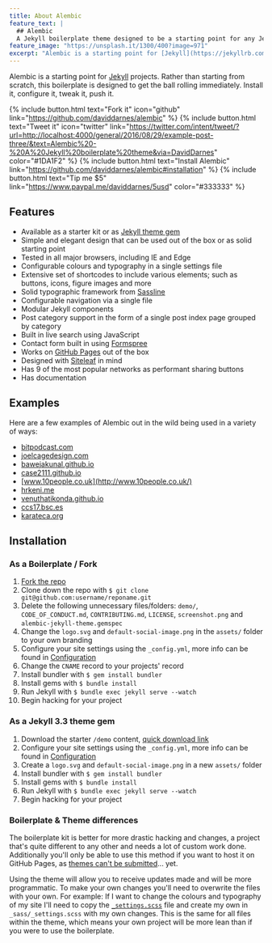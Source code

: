 ```yaml
---
title: About Alembic
feature_text: |
  ## Alembic
  A Jekyll boilerplate theme designed to be a starting point for any Jekyll website
feature_image: "https://unsplash.it/1300/400?image=971"
excerpt: "Alembic is a starting point for [Jekyll](https://jekyllrb.com/) projects. Rather than starting from scratch, this boilerplate is designed to get the ball rolling immediately. Install it, configure it, tweak it, push it."
---
```


Alembic is a starting point for [Jekyll](https://jekyllrb.com/) projects. Rather than starting from scratch, this boilerplate is designed to get the ball rolling immediately. Install it, configure it, tweak it, push it.

{% include button.html text="Fork it" icon="github" link="https://github.com/daviddarnes/alembic" %} {% include button.html text="Tweet it" icon="twitter" link="https://twitter.com/intent/tweet/?url=http://localhost:4000/general/2016/08/29/example-post-three/&text=Alembic%20-%20A%20Jekyll%20boilerplate%20theme&via=DavidDarnes" color="#1DA1F2" %} {% include button.html text="Install Alembic" link="https://github.com/daviddarnes/alembic#installation" %} {% include button.html text="Tip me $5" link="https://www.paypal.me/daviddarnes/5usd" color="#333333" %}

## Features

- Available as a starter kit or as [Jekyll theme gem](http://jekyllrb.com/docs/themes/)
- Simple and elegant design that can be used out of the box or as solid starting point
- Tested in all major browsers, including IE and Edge
- Configurable colours and typography in a single settings file
- Extensive set of shortcodes to include various elements; such as buttons, icons, figure images and more
- Solid typographic framework from [Sassline](https://sassline.com/)
- Configurable navigation via a single file
- Modular Jekyll components
- Post category support in the form of a single post index page grouped by category
- Built in live search using JavaScript
- Contact form built in using [Formspree](https://formspree.io/)
- Works on [GitHub Pages](https://pages.github.com/) out of the box
- Designed with [Siteleaf](http://www.siteleaf.com/) in mind
- Has 9 of the most popular networks as performant sharing buttons
- Has documentation

## Examples

Here are a few examples of Alembic out in the wild being used in a variety of ways:

- [bitpodcast.com](https://bitpodcast.com/)
- [joelcagedesign.com](https://joelcagedesign.com/)
- [bawejakunal.github.io](https://bawejakunal.github.io/)
- [case2111.github.io](http://case2111.github.io/)
- [www.10people.co.uk](http://www.10people.co.uk/)
- [hrkeni.me](http://hrkeni.me/)
- [venuthatikonda.github.io](https://venuthatikonda.github.io/)
- [ccs17.bsc.es](https://ccs17.bsc.es/)
- [karateca.org](http://www.karateca.org/)

## Installation

### As a Boilerplate / Fork

1. [Fork the repo](https://github.com/daviddarnes/alembic#fork-destination-box)
2. Clone down the repo with `$ git clone git@github.com:username/reponame.git`
3. Delete the following unnecessary files/folders: `demo/`, `CODE_OF_CONDUCT.md`, `CONTRIBUTING.md`, `LICENSE`, `screenshot.png` and `alembic-jekyll-theme.gemspec`
4. Change the `logo.svg` and `default-social-image.png` in the `assets/` folder to your own branding
5. Configure your site settings using the `_config.yml`, more info can be found in [Configuration](https://github.com/daviddarnes/alembic#configuration)
5. Change the `CNAME` record to your projects' record
6. Install bundler with `$ gem install bundler`
7. Install gems with `$ bundle install`
8. Run Jekyll with `$ bundle exec jekyll serve --watch`
9. Begin hacking for your project

### As a Jekyll 3.3 theme gem

1. Download the starter `/demo` content, [quick download link](https://minhaskamal.github.io/DownGit/#/home?url=https://github.com/daviddarnes/alembic/tree/master/demo)
2. Configure your site settings using the `_config.yml`, more info can be found in [Configuration](https://github.com/daviddarnes/alembic#configuration)
3. Create a `logo.svg` and `default-social-image.png` in a new `assets/` folder
4. Install bundler with `$ gem install bundler`
5. Install gems with `$ bundle install`
6. Run Jekyll with `$ bundle exec jekyll serve --watch`
7. Begin hacking for your project

### Boilerplate & Theme differences

The boilerplate kit is better for more drastic hacking and changes, a project that's quite different to any other and needs a lot of custom work done. Additionally you'll only be able to use this method if you want to host it on GitHub Pages, as [themes can't be submitted](https://pages.github.com/themes/)... yet.

Using the theme will allow you to receive updates made and will be more programmatic. To make your own changes you'll need to overwrite the files with your own. For example: If I want to change the colours and typography of my site I'll need to copy the [`_settings.scss`](https://github.com/daviddarnes/alembic/blob/master/_sass/_settings.scss) file and create my own in `_sass/_settings.scss` with my own changes. This is the same for all files within the theme, which means your own project will be more lean than if you were to use the boilerplate.

